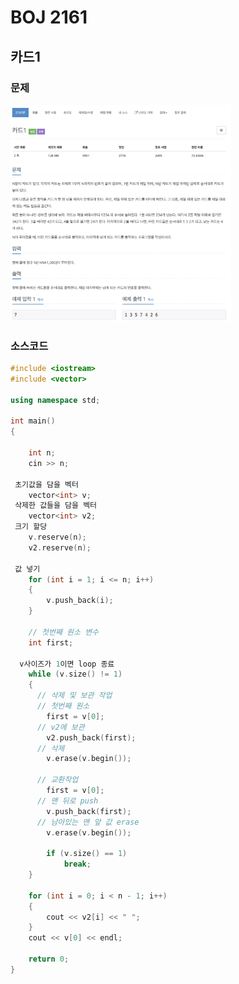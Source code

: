 

# BOJ 2161

## 카드1

### 문제

<img src="readme.assets/image-20200727165446938.png" alt="image-20200727165446938" width ="70%" />

</br> 

### 소스코드

```c++
#include <iostream>
#include <vector>

using namespace std;

int main()
{

    int n;
    cin >> n;

 초기값을 담을 벡터
    vector<int> v;
 삭제한 값들을 담을 벡터
    vector<int> v2;
 크기 할당
    v.reserve(n);
    v2.reserve(n);
  
 값 넣기
    for (int i = 1; i <= n; i++)
    {
        v.push_back(i);
    }

    // 첫번째 원소 변수
    int first;
 
  v사이즈가 1이면 loop 종료
    while (v.size() != 1)
    {
      // 삭제 및 보관 작업
      // 첫번째 원소
        first = v[0];
      // v2에 보관
        v2.push_back(first);
      // 삭제
        v.erase(v.begin());
        
      // 교환작업
        first = v[0];
      // 맨 뒤로 push
        v.push_back(first);
      // 남아있는 맨 앞 값 erase
        v.erase(v.begin());

        if (v.size() == 1)
            break;
    }

    for (int i = 0; i < n - 1; i++)
    {
        cout << v2[i] << " ";
    }
    cout << v[0] << endl;

    return 0;
}
```

